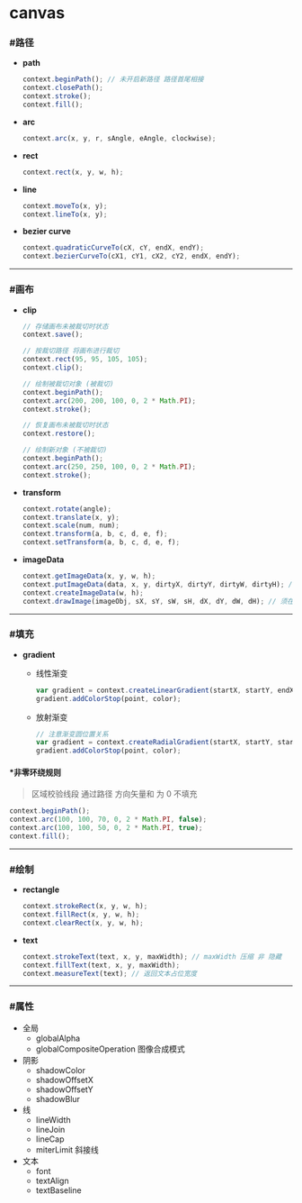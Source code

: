 # canvas #

### #路径 ###
+ __path__

    ```javascript
    context.beginPath(); // 未开启新路径 路径首尾相接
    context.closePath();
    context.stroke();
    context.fill();
    ````
+ __arc__

    ```javascript
    context.arc(x, y, r, sAngle, eAngle, clockwise);
    ````
+ __rect__

    ```javascript
    context.rect(x, y, w, h);
    ````
+ __line__

    ```javascript
    context.moveTo(x, y);
    context.lineTo(x, y);
    ```
+ __bezier curve__

    ```javascript
    context.quadraticCurveTo(cX, cY, endX, endY);
    context.bezierCurveTo(cX1, cY1, cX2, cY2, endX, endY);
    ````

*****

### #画布 ###
+ __clip__

    ```javascript
    // 存储画布未被裁切时状态
    context.save();
    
    // 按裁切路径 将画布进行裁切
    context.rect(95, 95, 105, 105);
    context.clip();
    
    // 绘制被裁切对象 (被裁切)
    context.beginPath();
    context.arc(200, 200, 100, 0, 2 * Math.PI);
    context.stroke();
    
    // 恢复画布未被裁切时状态
    context.restore();
    
    // 绘制新对象 (不被裁切)
    context.beginPath();
    context.arc(250, 250, 100, 0, 2 * Math.PI);
    context.stroke();
    ```
+ __transform__

    ```javascript
    context.rotate(angle);
    context.translate(x, y);
    context.scale(num, num);
    context.transform(a, b, c, d, e, f);
    context.setTransform(a, b, c, d, e, f);
    ```
+ __imageData__

    ```javascript
    context.getImageData(x, y, w, h);
    context.putImageData(data, x, y, dirtyX, dirtyY, dirtyW, dirtyH); // 不受全局属性影响
    context.createImageData(w, h);
    context.drawImage(imageObj, sX, sY, sW, sH, dX, dY, dW, dH); // 须在图片加载完毕后 执行 受全局属性影响
    ```

*****

### #填充 ###
+ __gradient__
    + 线性渐变
        
        ```javascript
        var gradient = context.createLinearGradient(startX, startY, endX, endY);
        gradient.addColorStop(point, color);
        ```
    + 放射渐变
    
        ```javascript
        // 注意渐变圆位置关系
        var gradient = context.createRadialGradient(startX, startY, startR, endX, endY, endR);
        gradient.addColorStop(point, color);
        ```

#### *非零环绕规则 ####

> 区域校验线段 通过路径 方向矢量和 为 0 不填充

```javascript
context.beginPath();
context.arc(100, 100, 70, 0, 2 * Math.PI, false);
context.arc(100, 100, 50, 0, 2 * Math.PI, true);
context.fill();
```

*****

### #绘制 ###
+ __rectangle__

    ```javascript
    context.strokeRect(x, y, w, h);
    context.fillRect(x, y, w, h);
    context.clearRect(x, y, w, h);
    ```
+ __text__

    ```javascript
    context.strokeText(text, x, y, maxWidth); // maxWidth 压缩 非 隐藏
    context.fillText(text, x, y, maxWidth);
    context.measureText(text); // 返回文本占位宽度
    ```

*****

### #属性 ###
+ 全局
    + globalAlpha
    + globalCompositeOperation 图像合成模式
+ 阴影
    + shadowColor
    + shadowOffsetX
    + shadowOffsetY
    + shadowBlur
+ 线
    + lineWidth
    + lineJoin
    + lineCap
    + miterLimit 斜接线
+ 文本
    + font
    + textAlign
    + textBaseline